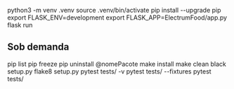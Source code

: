 python3 -m venv .venv
source .venv/bin/activate
pip install --upgrade pip
export FLASK_ENV=development
export FLASK_APP=ElectrumFood/app.py
flask run

## Sob demanda
pip list
pip freeze
pip uninstall @nomePacote
make install
make clean
black setup.py
flake8 setup.py
pytest tests/ -v
pytest tests/ --fixtures
pytest tests/